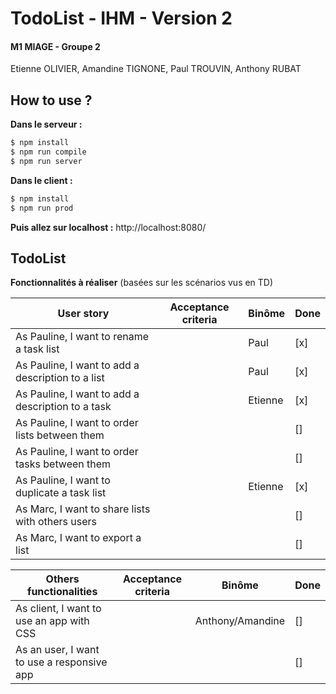 # TodoList - IHM - Version 2
#### M1 MIAGE - Groupe 2
Etienne OLIVIER, Amandine TIGNONE, Paul TROUVIN, Anthony RUBAT

## How to use ?
**Dans le serveur :**
```sh
$ npm install
$ npm run compile
$ npm run server
```

**Dans le client :**
```sh
$ npm install
$ npm run prod
```

**Puis allez sur localhost :** http://localhost:8080/

## TodoList

**Fonctionnalités à réaliser** (basées sur les scénarios vus en TD)

| User story                                        | Acceptance criteria               | Binôme            | Done      |
| -----------------------------------------         | --------------------------------- | ----------------- | --------- |
| As Pauline, I want to rename a task list          |                                   |       Paul        |    [x]    |
| As Pauline, I want to add a description to a list |                                   |       Paul        |    [x]    |
| As Pauline, I want to add a description to a task |                                   |      Etienne      |    [x]    |
| As Pauline, I want to order lists between them    |                                   |                   |    []    |
| As Pauline, I want to order tasks between them    |                                   |                   |    []    |
| As Pauline, I want to duplicate a task list       |                                   |      Etienne      |    [x]    |
| As Marc, I want to share lists with others users  |                                   |                   |    []    |
| As Marc, I want to export a list                  |                                   |                   |    []    |

| Others functionalities                            | Acceptance criteria               | Binôme            | Done      |
| -----------------------------------------         | --------------------------------- | ----------------- | --------- |
| As client, I want to use an app with CSS          |                                   | Anthony/Amandine  |    []     |
| As an user, I want to use a responsive app        |                                   |                   |    []     |
